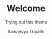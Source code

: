 ---
layout: post
title: Welcome
subtitle : Trying out this theme
tags: [First post, Trial]
author: Samanvya Tripathi
comments : True
---